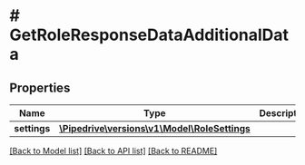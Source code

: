 # # GetRoleResponseDataAdditionalData

## Properties

Name | Type | Description | Notes
------------ | ------------- | ------------- | -------------
**settings** | [**\Pipedrive\versions\v1\Model\RoleSettings**](RoleSettings.md) |  | [optional]

[[Back to Model list]](../../README.md#models) [[Back to API list]](../../README.md#endpoints) [[Back to README]](../../README.md)
